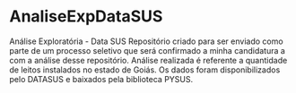 # AnaliseExpDataSUS
 Análise Exploratória - Data SUS
Repositório criado para ser enviado como parte de um processo seletivo que será confirmado a minha candidatura a com a análise desse repositório.
Análise realizada é referente a quantidade de leitos instalados no estado de Goiás.
Os dados foram disponibilizados pelo DATASUS e baixados pela biblioteca PYSUS.
